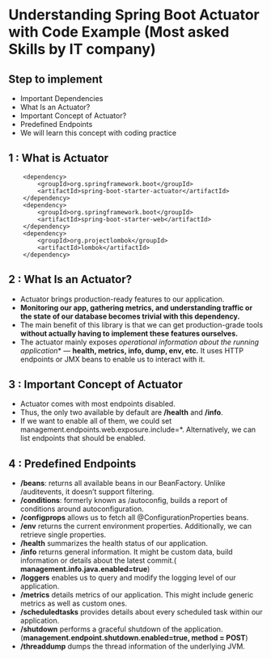 # Understanding Spring Boot Actuator with Code Example (Most asked Skills by IT company)

## Step  to implement

* Important Dependencies
* What Is an Actuator?
* Important Concept of Actuator?
* Predefined Endpoints
* We will learn this concept with coding practice

## 1 : What is Actuator

        <dependency>
            <groupId>org.springframework.boot</groupId>
            <artifactId>spring-boot-starter-actuator</artifactId>
        </dependency>
        <dependency>
            <groupId>org.springframework.boot</groupId>
            <artifactId>spring-boot-starter-web</artifactId>
        </dependency>
        <dependency>
            <groupId>org.projectlombok</groupId>
            <artifactId>lombok</artifactId>
        </dependency>

## 2 : What Is an Actuator?


  * Actuator brings production-ready features to our application.
  * **Monitoring our app, gathering metrics, and understanding traffic or the state of our database becomes trivial with this dependency.**
  * The main benefit of this library is that we can get production-grade tools **without actually having to implement these features ourselves.**
  * The actuator mainly exposes **operational information* about the running application** — **health, metrics, info, dump, env, etc.** It uses HTTP endpoints or JMX beans to enable us to interact with it.

## 3 : Important Concept of Actuator

  * Actuator comes with most endpoints disabled.
  * Thus, the only two available by default are **/health** and **/info**.
  * If we want to enable all of them, we could set management.endpoints.web.exposure.include=*. Alternatively, we can list endpoints that should be enabled.


## 4 : Predefined Endpoints

* **/beans**: returns all available beans in our BeanFactory. Unlike /auditevents, it doesn’t support filtering.
* **/conditions**: formerly known as /autoconfig, builds a report of conditions around autoconfiguration.
* **/configprops** allows us to fetch all @ConfigurationProperties beans.
* **/env** returns the current environment properties. Additionally, we can retrieve single properties.
* **/health** summarizes the health status of our application.
* **/info** returns general information. It might be custom data, build information or details about the latest commit.( **management.info.java.enabled=true**)
* **/loggers** enables us to query and modify the logging level of our application.
* **/metrics** details metrics of our application. This might include generic metrics as well as custom ones.
* **/scheduledtasks** provides details about every scheduled task within our application.
* **/shutdown** performs a graceful shutdown of the application. (**management.endpoint.shutdown.enabled=true, method = POST**)
* **/threaddump** dumps the thread information of the underlying JVM.
